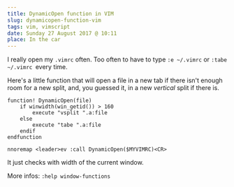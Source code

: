 ```yaml
---
title: DynamicOpen function in VIM 
slug: dynamicopen-function-vim
tags: vim, vimscript
date: Sunday 27 August 2017 @ 10:11
place: In the car
---
```


I really open my `.vimrc` often. Too often to have to type `:e ~/.vimrc` or
`:tabe ~/.vimrc `every time.

Here's a little function that will open a file in a new tab if there isn't enough
room for a new split, and, you guessed it, in a new *vertical* split if there
is.

```vim
function! DynamicOpen(file)
    if winwidth(win_getid()) > 160
        execute "vsplit ".a:file
    else
        execute "tabe ".a:file
    endif
endfunction

nnoremap <leader>ev :call DynamicOpen($MYVIMRC)<CR>
```

It just checks with width of the current window.

More infos: `:help window-functions`
